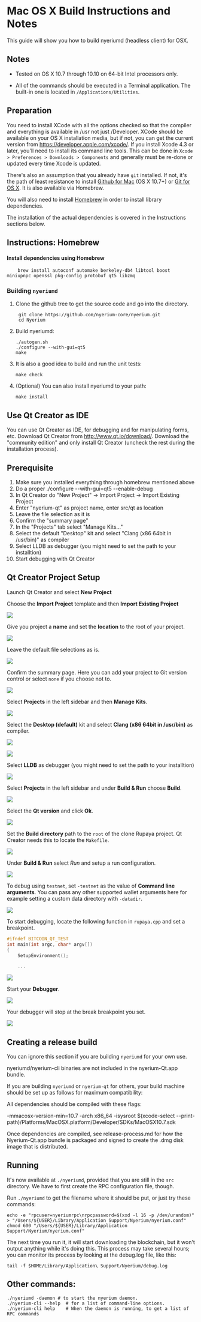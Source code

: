 Mac OS X Build Instructions and Notes
====================================
This guide will show you how to build nyeriumd (headless client) for OSX.

Notes
-----

* Tested on OS X 10.7 through 10.10 on 64-bit Intel processors only.

* All of the commands should be executed in a Terminal application. The
built-in one is located in `/Applications/Utilities`.

Preparation
-----------

You need to install XCode with all the options checked so that the compiler
and everything is available in /usr not just /Developer. XCode should be
available on your OS X installation media, but if not, you can get the
current version from https://developer.apple.com/xcode/. If you install
Xcode 4.3 or later, you'll need to install its command line tools. This can
be done in `Xcode > Preferences > Downloads > Components` and generally must
be re-done or updated every time Xcode is updated.

There's also an assumption that you already have `git` installed. If
not, it's the path of least resistance to install [Github for Mac](https://mac.github.com/)
(OS X 10.7+) or
[Git for OS X](https://code.google.com/p/git-osx-installer/). It is also available via Homebrew.

You will also need to install [Homebrew](http://brew.sh) in order to install library
dependencies.

The installation of the actual dependencies is covered in the Instructions
sections below.

Instructions: Homebrew
----------------------

#### Install dependencies using Homebrew

        brew install autoconf automake berkeley-db4 libtool boost miniupnpc openssl pkg-config protobuf qt5 libzmq

### Building `nyeriumd`

1. Clone the github tree to get the source code and go into the directory.

        git clone https://github.com/nyerium-core/nyerium.git
        cd Nyerium

2.  Build nyeriumd:

        ./autogen.sh
        ./configure --with-gui=qt5
        make

3.  It is also a good idea to build and run the unit tests:

        make check

4.  (Optional) You can also install nyeriumd to your path:

        make install

Use Qt Creator as IDE
------------------------
You can use Qt Creator as IDE, for debugging and for manipulating forms, etc.
Download Qt Creator from http://www.qt.io/download/. Download the "community edition" and only install Qt Creator (uncheck the rest during the installation process).

## Prerequisite
1. Make sure you installed everything through homebrew mentioned above
2. Do a proper ./configure --with-gui=qt5 --enable-debug
3. In Qt Creator do "New Project" -> Import Project -> Import Existing Project
4. Enter "nyerium-qt" as project name, enter src/qt as location
5. Leave the file selection as it is
6. Confirm the "summary page"
7. In the "Projects" tab select "Manage Kits..."
8. Select the default "Desktop" kit and select "Clang (x86 64bit in /usr/bin)" as compiler
9. Select LLDB as debugger (you might need to set the path to your installtion)
10. Start debugging with Qt Creator
## Qt Creator Project Setup

Launch Qt Creator and select **New Project**

Choose the **Import Project** template and then **Import Existing Project**

![](img/build-osx/qt-new-project.png)

Give you project a **name** and set the **location** to the root of your project.

![](img/build-osx/qt-project-name.png)

Leave the default file selections as is.

![](img/build-osx/qt-file-selection.png)

Confirm the summary page. Here you can add your project to Git version control or select `none` if you choose not to.

![](img/build-osx/qt-project-summary.png)

Select **Projects** in the left sidebar and then **Manage Kits**.

![](img/build-osx/qt-sidebar-project.png)

Select the **Desktop (default)** kit and select **Clang (x86 64bit in /usr/bin)** as compiler.

![](img/build-osx/qt-manage-kits.png)


![](img/build-osx/qt-clang-compiler.png)

Select **LLDB** as debugger (you might need to set the path to your installtion)

![](img/build-osx/qt-lldb.png)

Select **Projects** in the left sidebar and under **Build & Run** choose  **Build**.

![](img/build-osx/qt-sidebar-project.png)

Select the **Qt version** and click **Ok**.

![](img/build-osx/qt-version.png)

Set the **Build directory** path to the `root` of the clone Rupaya project. Qt Creator needs this to locate the `Makefile`.

![](img/build-osx/qt-sidebar-project.png)

Under **Build & Run** select *Run* and setup a run configuration.

![](img/build-osx/qt-run-configuration.png)

To debug using `testnet`, set `-testnet` as the value of **Command line arguments**. You can pass any other supported wallet arguments here for example setting a custom data directory with `-datadir`.

![](img/build-osx/qt-run-configuration-testnet.png)

To start debugging, locate the following function in `rupaya.cpp` and set a breakpoint.

```c++
#ifndef BITCOIN_QT_TEST
int main(int argc, char* argv[])
{
    SetupEnvironment();

    ...
```

![](img/build-osx/qt-debugger-breakpoint.png)

Start your **Debugger**.

![](img/build-osx/qt-start-debugger.png)

Your debugger will stop at the break breakpoint you set.

![](img/build-osx/qt-stop-at-breakpoint.png)

Creating a release build
------------------------
You can ignore this section if you are building `nyeriumd` for your own use.

nyeriumd/nyerium-cli binaries are not included in the nyerium-Qt.app bundle.

If you are building `nyeriumd` or `nyerium-qt` for others, your build machine should be set up
as follows for maximum compatibility:

All dependencies should be compiled with these flags:

 -mmacosx-version-min=10.7
 -arch x86_64
 -isysroot $(xcode-select --print-path)/Platforms/MacOSX.platform/Developer/SDKs/MacOSX10.7.sdk

Once dependencies are compiled, see release-process.md for how the Nyerium-Qt.app
bundle is packaged and signed to create the .dmg disk image that is distributed.

Running
-------

It's now available at `./nyeriumd`, provided that you are still in the `src`
directory. We have to first create the RPC configuration file, though.

Run `./nyeriumd` to get the filename where it should be put, or just try these
commands:

    echo -e "rpcuser=nyeriumrpc\nrpcpassword=$(xxd -l 16 -p /dev/urandom)" > "/Users/${USER}/Library/Application Support/Nyerium/nyerium.conf"
    chmod 600 "/Users/${USER}/Library/Application Support/Nyerium/nyerium.conf"

The next time you run it, it will start downloading the blockchain, but it won't
output anything while it's doing this. This process may take several hours;
you can monitor its process by looking at the debug.log file, like this:

    tail -f $HOME/Library/Application\ Support/Nyerium/debug.log

Other commands:
-------

    ./nyeriumd -daemon # to start the nyerium daemon.
    ./nyerium-cli --help  # for a list of command-line options.
    ./nyerium-cli help    # When the daemon is running, to get a list of RPC commands
